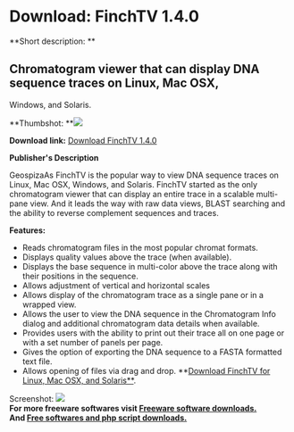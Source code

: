 # Download: FinchTV 1.4.0

**Short description: **

## Chromatogram viewer that can display DNA sequence traces on Linux, Mac OSX,
Windows, and Solaris.

  
**Thumbshot: **![](http://www.freewarefiles.com/screenshot/finchtv_md.gif)   
  
**Download link:** [Download FinchTV 1.4.0](http://freesoftwares.boysofts.com/FinchTV_program_17782.html)  
  

**Publisher's Description**  
  

GeospizaAs FinchTV is the popular way to view DNA sequence traces on Linux,
Mac OSX, Windows, and Solaris. FinchTV started as the only chromatogram viewer
that can display an entire trace in a scalable multi-pane view. And it leads
the way with raw data views, BLAST searching and the ability to reverse
complement sequences and traces.

**Features:**

  * Reads chromatogram files in the most popular chromat formats. 
  * Displays quality values above the trace (when available). 
  * Displays the base sequence in multi-color above the trace along with their positions in the sequence. 
  * Allows adjustment of vertical and horizontal scales 
  * Allows display of the chromatogram trace as a single pane or in a wrapped view. 
  * Allows the user to view the DNA sequence in the Chromatogram Info dialog and additional chromatogram data details when available. 
  * Provides users with the ability to print out their trace all on one page or with a set number of panels per page. 
  * Gives the option of exporting the DNA sequence to a FASTA formatted text file. 
  * Allows opening of files via drag and drop. 
**[Download FinchTV for Linux, Mac OSX, and Solaris**](http://www.geospiza.com/finchtv/download/index.html). 

  
  
Screenshot: ![](http://www.freewarefiles.com/screenshot/finchtv.gif)  
**For more freeware softwares visit [Freeware software downloads.](http://freesoftwares.boysofts.com/)**   
**And [Free softwares and php script downloads.](http://www.boysofts.com/)**

